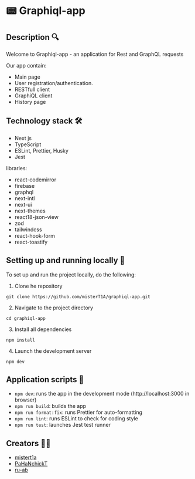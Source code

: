 # 📟 Graphiql-app

## Description 🔍

Welcome to Graphiql-app - an application for Rest and GraphQL requests

Our app contain:

- Main page
- User registration/authentication.
- RESTfull client
- GraphiQL client
- History page

## Technology stack 🛠️

- Next js
- TypeScript
- ESLint, Prettier, Husky
- Jest

libraries:

- react-codemirror
- firebase
- graphql
- next-intl
- next-ui
- next-themes
- react18-json-view
- zod
- tailwindcss
- react-hook-form
- react-toastify

## Setting up and running locally 🚀

To set up and run the project locally, do the following:

1. Clone he repository

```
git clone https://github.com/misterT1A/graphiql-app.git
```

2. Navigate to the project directory

```
cd graphiql-app
```

3. Install all dependencies

```
npm install
```

4. Launch the development server

```
npm dev
```

## Application scripts 📜

- `npm dev`: runs the app in the development mode (http://localhost:3000 in browser)
- `npm run build`: builds the app
- `npm run format:fix`: runs Prettier for auto-formatting
- `npm run lint`: runs ESLint to check for coding style
- `npm run test`: launches Jest test runner

## Creators 👨‍💻

- [mistert1a](https://github.com/mistert1a)
- [PaHaNchickT](https://github.com/pahanchickt)
- [ru-ab](https://github.com/ru-ab)

